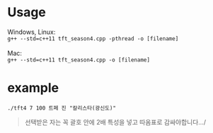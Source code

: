 # Usage
Windows, Linux:       <br>     `g++ --std=c++11 tft_season4.cpp -pthread -o [filename]` <br> <br>
Mac:            <br>     `g++ --std=c++11 tft_season4.cpp -o [filename]` <br>

# example
`./tft4 7 100 트페 진 "칼리스타(광신도)" `

> 선택받은 자는 꼭 괄호 안에 2배 특성을 넣고 따옴표로 감싸야합니다.../

